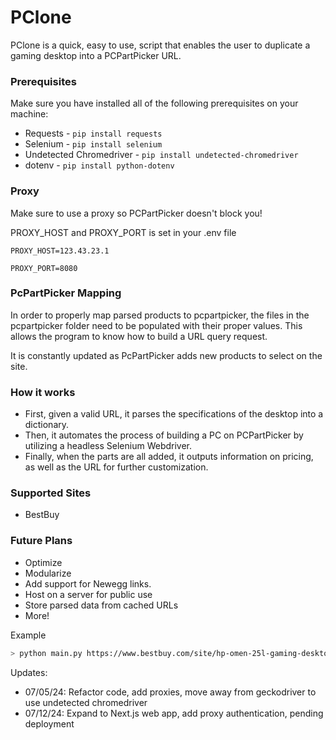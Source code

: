 # PClone
PClone is a quick, easy to use, script that enables the user to duplicate a gaming desktop into a PCPartPicker URL.

### Prerequisites
Make sure you have installed all of the following prerequisites on your machine:
* Requests - ```pip install requests```
* Selenium - ```pip install selenium```
* Undetected Chromedriver - ```pip install undetected-chromedriver```
* dotenv - ```pip install python-dotenv```

### Proxy
Make sure to use a proxy so PCPartPicker doesn't block you!

PROXY_HOST and PROXY_PORT is set in your .env file

```PROXY_HOST=123.43.23.1```

```PROXY_PORT=8080```

### PcPartPicker Mapping
In order to properly map parsed products to pcpartpicker, the files in the pcpartpicker folder need to be populated with their proper values. This allows the program to know how to build a URL query request. 

It is constantly updated as PcPartPicker adds new products to select on the site.

### How it works
  - First, given a valid URL, it parses the specifications of the desktop into a dictionary.
  - Then, it automates the process of building a PC on PCPartPicker by utilizing a headless Selenium Webdriver.
  - Finally, when the parts are all added, it outputs information on pricing, as well as the URL for further customization.

### Supported Sites
* BestBuy

### Future Plans
* Optimize
* Modularize
* Add support for Newegg links.
* Host on a server for public use
* Store parsed data from cached URLs
* More!

Example
```sh
> python main.py https://www.bestbuy.com/site/hp-omen-25l-gaming-desktop-intel-core-i7-14700f-32gb-ddr5-memory-nvidia-geforce-rtx-4060-ti-2tb-ssd-snow-white/6573317.p?skuId=6573317
```

Updates:
- 07/05/24: Refactor code, add proxies, move away from geckodriver to use undetected chromedriver
- 07/12/24: Expand to Next.js web app, add proxy authentication, pending deployment